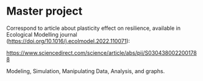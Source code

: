 <h1> Master project </h1>

Correspond to article about plasticity effect on resilience, available in Ecological Modelling journal (https://doi.org/10.1016/j.ecolmodel.2022.110071): 

https://www.sciencedirect.com/science/article/abs/pii/S0304380022001788

Modeling, Simulation, Manipulating Data, Analysis, and graphs.
